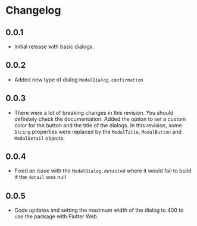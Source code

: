 # Changelog

## 0.0.1

* Initial release with basic dialogs.

## 0.0.2

* Added new type of dialog `ModalDialog.confirmation`

## 0.0.3

* There were a lot of breaking changes in this revision. You should definitely check the documentation. Added the option to set a custom color for the button and the title of the dialogs. In this revision, some `String` properties were replaced by the `ModalTitle`, `ModalButton` and `ModalDetail` objects.

## 0.0.4

* Fixed an issue with the `ModalDialog.detailed` where it would fail to build if the `detail` was null

## 0.0.5

* Code updates and setting the maximum width of the dialog to 400 to use the package with Flutter Web.
